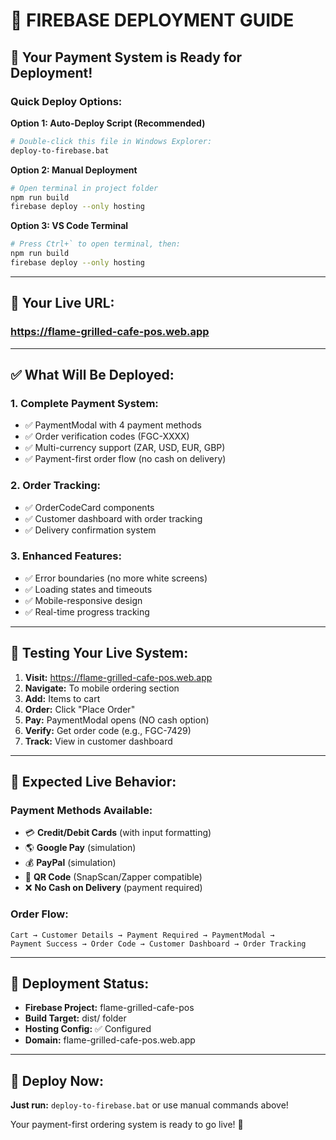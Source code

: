 # 🚀 FIREBASE DEPLOYMENT GUIDE

## 🎯 **Your Payment System is Ready for Deployment!**

### **Quick Deploy Options:**

**Option 1: Auto-Deploy Script (Recommended)**
```bash
# Double-click this file in Windows Explorer:
deploy-to-firebase.bat
```

**Option 2: Manual Deployment**
```bash
# Open terminal in project folder
npm run build
firebase deploy --only hosting
```

**Option 3: VS Code Terminal**
```bash
# Press Ctrl+` to open terminal, then:
npm run build
firebase deploy --only hosting
```

---

## 📱 **Your Live URL:**
### https://flame-grilled-cafe-pos.web.app

---

## ✅ **What Will Be Deployed:**

### **1. Complete Payment System:**
- ✅ PaymentModal with 4 payment methods
- ✅ Order verification codes (FGC-XXXX)
- ✅ Multi-currency support (ZAR, USD, EUR, GBP)
- ✅ Payment-first order flow (no cash on delivery)

### **2. Order Tracking:**
- ✅ OrderCodeCard components
- ✅ Customer dashboard with order tracking
- ✅ Delivery confirmation system

### **3. Enhanced Features:**
- ✅ Error boundaries (no more white screens)
- ✅ Loading states and timeouts
- ✅ Mobile-responsive design
- ✅ Real-time progress tracking

---

## 🔄 **Testing Your Live System:**

1. **Visit:** https://flame-grilled-cafe-pos.web.app
2. **Navigate:** To mobile ordering section
3. **Add:** Items to cart
4. **Order:** Click "Place Order"
5. **Pay:** PaymentModal opens (NO cash option)
6. **Verify:** Get order code (e.g., FGC-7429)
7. **Track:** View in customer dashboard

---

## 🎯 **Expected Live Behavior:**

### **Payment Methods Available:**
- 💳 **Credit/Debit Cards** (with input formatting)
- 🌎 **Google Pay** (simulation)
- 💰 **PayPal** (simulation)
- 📱 **QR Code** (SnapScan/Zapper compatible)
- ❌ **No Cash on Delivery** (payment required)

### **Order Flow:**
```
Cart → Customer Details → Payment Required → PaymentModal → 
Payment Success → Order Code → Customer Dashboard → Order Tracking
```

---

## 🔧 **Deployment Status:**

- **Firebase Project:** flame-grilled-cafe-pos
- **Build Target:** dist/ folder
- **Hosting Config:** ✅ Configured
- **Domain:** flame-grilled-cafe-pos.web.app

---

## 🚀 **Deploy Now:**

**Just run:** `deploy-to-firebase.bat` or use manual commands above!

Your payment-first ordering system is ready to go live! 🎉
